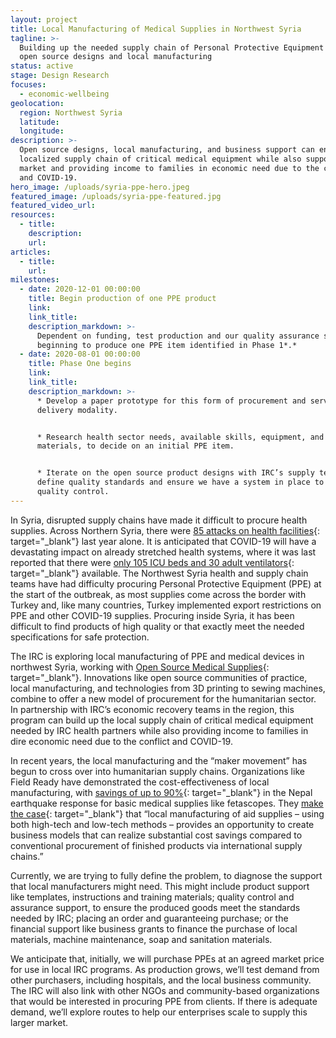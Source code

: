 ```yaml
---
layout: project
title: Local Manufacturing of Medical Supplies in Northwest Syria
tagline: >-
  Building up the needed supply chain of Personal Protective Equipment using
  open source designs and local manufacturing
status: active
stage: Design Research
focuses:
  - economic-wellbeing
geolocation:
  region: Northwest Syria
  latitude:
  longitude:
description: >-
  Open source designs, local manufacturing, and business support can enable a
  localized supply chain of critical medical equipment while also supporting the
  market and providing income to families in economic need due to the conflict
  and COVID-19.
hero_image: /uploads/syria-ppe-hero.jpeg
featured_image: /uploads/syria-ppe-featured.jpg
featured_video_url:
resources:
  - title:
    description:
    url:
articles:
  - title:
    url:
milestones:
  - date: 2020-12-01 00:00:00
    title: Begin production of one PPE product
    link:
    link_title:
    description_markdown: >-
      Dependent on funding, test production and our quality assurance system by
      beginning to produce one PPE item identified in Phase 1*.*
  - date: 2020-08-01 00:00:00
    title: Phase One begins
    link:
    link_title:
    description_markdown: >-
      * Develop a paper prototype for this form of procurement and service
      delivery modality.


      * Research health sector needs, available skills, equipment, and
      materials, to decide on an initial PPE item.


      * Iterate on the open source product designs with IRC’s supply team to
      define quality standards and ensure we have a system in place to maintain
      quality control.
---
```


In Syria, disrupted supply chains have made it difficult to procure health supplies. Across Northern Syria, there were [85 attacks on health facilities](https://www.rescue.org/report/covid-19-humanitarian-crises-double-emergency){: target="_blank"} last year alone. It is anticipated that COVID-19 will have a devastating impact on already stretched health systems, where it was last reported that there were [only 105 ICU beds and 30 adult ventilators](https://www.rescue.org/report/covid-19-humanitarian-crises-double-emergency){: target="_blank"} available. The Northwest Syria health and supply chain teams have had difficulty procuring Personal Protective Equipment (PPE) at the start of the outbreak, as most supplies come across the border with Turkey and, like many countries, Turkey implemented export restrictions on PPE and other COVID-19 supplies. Procuring inside Syria, it has been difficult to find products of high quality or that exactly meet the needed specifications for safe protection.

The IRC is exploring local manufacturing of PPE and medical devices in northwest Syria, working with [Open Source Medical Supplies](https://opensourcemedicalsupplies.org/){: target="_blank"}. Innovations like open source communities of practice, local manufacturing, and technologies from 3D printing to sewing machines, combine to offer a new model of procurement for the humanitarian sector. In partnership with IRC’s economic recovery teams in the region, this program can build up the local supply chain of critical medical equipment needed by IRC health partners while also providing income to families in dire economic need due to the conflict and COVID-19.

In recent years, the local manufacturing and the “maker movement” has begun to cross over into humanitarian supply chains. Organizations like Field Ready have demonstrated the cost-effectiveness of local manufacturing, with [savings of up to 90%](https://reliefweb.int/sites/reliefweb.int/files/resources/Economic%20Study%20Nepal%202017.pdf){: target="_blank"} in the Nepal earthquake response for basic medical supplies like fetascopes. They [make the case](https://reliefweb.int/sites/reliefweb.int/files/resources/Economic%20Study%20Nepal%202017.pdf){: target="_blank"} that “local manufacturing of aid supplies – using both high-tech and low-tech methods – provides an opportunity to create business models that can realize substantial cost savings compared to conventional procurement of finished products via international supply chains.”

Currently, we are trying to fully define the problem, to diagnose the support that local manufacturers might need. This might include product support like templates, instructions and training materials; quality control and assurance support, to ensure the produced goods meet the standards needed by IRC; placing an order and guaranteeing purchase; or the financial support like business grants to finance the purchase of local materials, machine maintenance, soap and sanitation materials.

We anticipate that, initially, we will purchase PPEs at an agreed market price for use in local IRC programs. As production grows, we’ll test demand from other purchasers, including hospitals, and the local business community. The IRC will also link with other NGOs and community-based organizations that would be interested in procuring PPE from clients. If there is adequate demand, we’ll explore routes to help our enterprises scale to supply this larger market.
